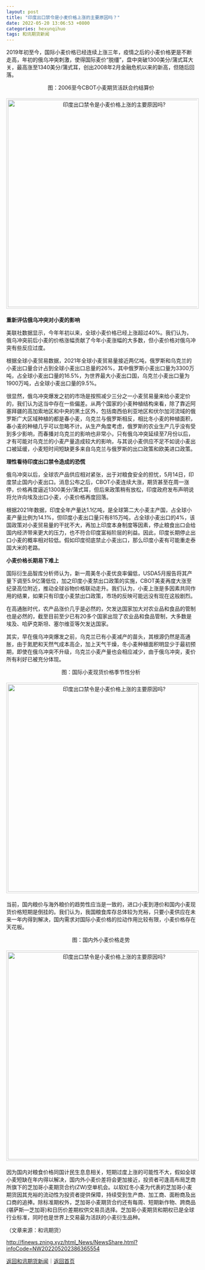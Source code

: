 ```yaml
---
layout: post
title: "印度出口禁令是小麦价格上涨的主要原因吗？"
date: 2022-05-20 13:06:53 +0800
categories: hexunqihuo
tags: 和讯期货新闻
---
```

<p>2019年初至今，国际小麦价格已经连续上涨三年，疫情之后的小麦价格更是不断走高，年初的俄乌冲突刺激，使得国际麦价“脱缰”，盘中突破1300美分/蒲式耳大关，最高涨至1340美分/蒲式耳，创出2008年2月金融危机以来的新高，但随后回落。</p>
 <p align="center">图：2006至今CBOT小麦期货活跃合约结算价</p><center><img src="https://dfscdn.dfcfw.com/download/D25282078027292701765_w1001h624.jpg" alt="印度出口禁令是小麦价格上涨的主要原因吗?" width="550" title="点击看大图" style="border:#d1d1d1 1px solid;padding:3px;margin:5px 0;" /></center><p><strong>重新评估俄乌冲突对小麦的影响</strong></p>
 <p>美联社数据显示，今年年初以来，全球小麦价格已经上涨超过40%。我们认为，俄乌冲突前后小麦的价格涨幅贡献了今年小麦涨幅的大多数，但小麦价格对俄乌冲突有些反应过度。</p>
 <p>根据全球小麦贸易数据，2021年全球小麦贸易量接近两亿吨，俄罗斯和乌克兰的小麦出口量合计占到全球小麦出口总量的26%，其中俄罗斯小麦出口量为3300万吨，占全球小麦出口量的16.5%，为世界最大小麦出口国，乌克兰小麦出口量为1900万吨，占全球小麦出口量的9.5%。</p>
 <p>很显然，俄乌冲突爆发之初的市场是按照减少三分之一小麦贸易量来给小麦定价的，我们认为这当中存在一些偏差。从两个国家的小麦种植结构来看，除了靠近阿塞拜疆的高加索地区和中央的黑土区外，包括南西伯利亚地区和伏尔加河流域的俄罗斯广大区域种植的都是春小麦，乌克兰与俄罗斯相反，相比冬小麦的种植面积，春小麦的种植几乎可以忽略不计。从生产角度考虑，俄罗斯的农业生产几乎没有受到多少影响，而春播对乌克兰的影响也非常小，只有俄乌冲突延续至7月份以后，才有可能对乌克兰的小麦产量造成较大的影响，与其说小麦供应不足不如说小麦出口被延缓，小麦短时间短缺更多来自乌克兰与俄罗斯的出口政策和欧美进口政策。</p>
 <p><strong>理性看待印度出口禁令造成的恐慌</strong></p>
 <p>俄乌冲突以后，全球农产品供应相对紧张，出于对粮食安全的担忧，5月14日，印度禁止国内小麦出口。消息公布之后，CBOT小麦连续大涨，期货甚至在周一涨停，价格再度逼近1300美分/蒲式耳，但后来政策稍有放松，印度政府发布声明说将允许向埃及出口小麦，小麦价格再度回落。</p>
 <p>根据2021年数据，印度全年产量达1.1亿吨，是全球第二大小麦主产国，占全球小麦产量比例为14.1%，但印度小麦出口量只有815万吨，占全球小麦出口的4%，该国政策对小麦贸易量的干扰不大，再加上印度本身制度等因素，停止粮食出口会给国内经济带来更大的压力，也不符合印度富裕阶层的利益。因此，印度长期停止出口小麦的概率相对较低。假如印度彻底禁止小麦出口，那么印度小麦有可能重走泰国大米的老路。</p>
 <p><strong>小麦价格长期易下难上</strong></p>
 <p>国际衍生品智库分析师认为，新一周美冬小麦优良率偏低，USDA5月报告将其产量下调至5.9亿蒲低位，加之印度小麦禁出口政策的实施，CBOT美麦再度大涨至纪录高位附近，推动全球谷物价格联动走升。我们认为，小麦上涨是多因素共同作用的结果，如果只有印度小麦禁出口政策，市场的反映可能远没有现在这般剧烈。</p>
 <p>在高通胀时代，农产品涨价几乎是必然的，欠发达国家加大对农业品和食品的管制也是必然的，截至目前至少已有20多个国家出现了农业品和食品管制，大多数是埃及、哈萨克斯坦、塞尔维亚等欠发达国家。</p>
 <p>其实，早在俄乌冲突爆发之前，乌克兰已有小麦减产的苗头，其根源仍然是高通胀，由于氮肥和天然气成本高企，加上天气干燥，冬小麦种植面积明显少于最初预期，即使在俄乌冲突不升级，乌克兰小麦产量也会相应减少，由于俄乌冲突，麦价所有利好已被充分体现。</p>
 <p align="center">图：国际小麦现货价格季节性分析</p><center><img src="https://dfscdn.dfcfw.com/download/D24840813612120598693_w1050h676.jpg" alt="印度出口禁令是小麦价格上涨的主要原因吗?" width="550" title="点击看大图" style="border:#d1d1d1 1px solid;padding:3px;margin:5px 0;" /></center><p>当前，国内粮价与海外粮价的趋势性应当是一致的，进口小麦到港价和国内小麦现货价格短期是倒挂的。我们认为，我国粮食库存总体较为充裕，只要小麦供应在未来一年内得到解决，国内需求对国际小麦价格的拉动作用比较有限，小麦价格存在天花板。</p>
 <p align="center">图：国内外小麦价格走势</p><center><img src="https://dfscdn.dfcfw.com/download/D25717532211592390352_w1029h682.jpg" alt="印度出口禁令是小麦价格上涨的主要原因吗?" width="550" title="点击看大图" style="border:#d1d1d1 1px solid;padding:3px;margin:5px 0;" /></center><p>因为国内对粮食价格同国计民生息息相关，短期过度上涨的可能性不大，假如全球小麦短缺在年内得以解决，国内外小麦价差将会更加接近，投资者可逢高布局芝商所旗下的芝加哥小麦期货合约(ZW)空单机会。以软红冬小麦为代表的芝加哥小麦期货因其充裕的流动性为投资者提供保障，持续受到生产商、加工商、面粉商及出口商的追捧。除标准期权外，芝加哥小麦期货合约还有每周、短期新作物、跨商品(堪萨斯—芝加哥)和日历价差期权供交易员选择。芝加哥小麦期货和期权已是全球行业标准，同时也是世界上交易最为活跃的小麦衍生品种。</p><p class="em_media">（文章来源：和讯期货）</p>

<http://finews.zning.xyz/html_News/NewsShare.html?infoCode=NW202205202386365554>

[返回和讯期货新闻](//finews.withounder.com/category/hexunqihuo.html)｜[返回首页](//finews.withounder.com/)